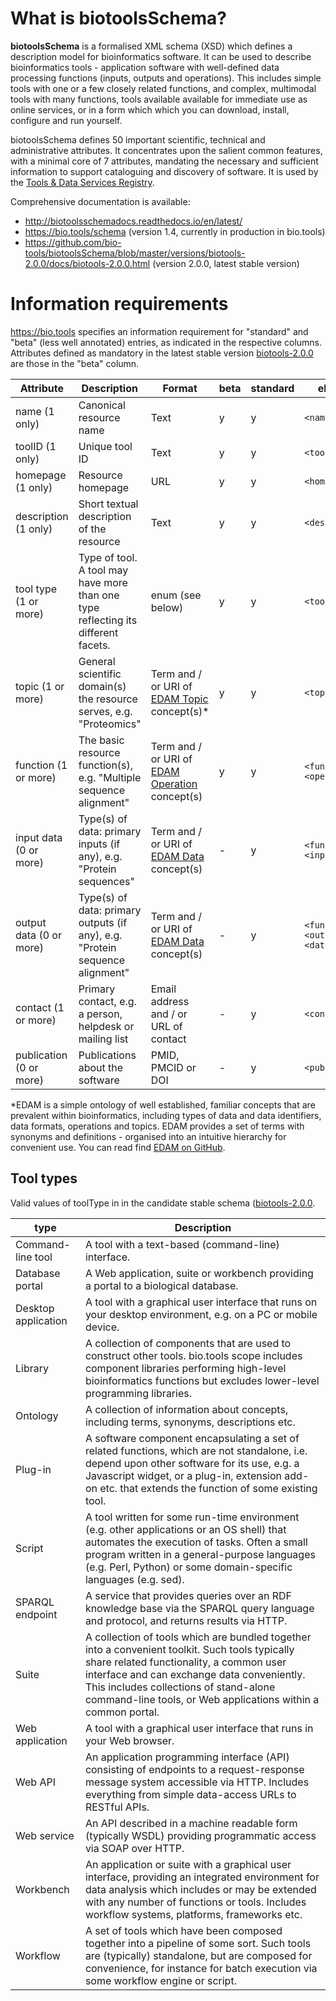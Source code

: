 # What is biotoolsSchema?
**biotoolsSchema** is a formalised XML schema (XSD) which defines a description model for bioinformatics software.  It can be used to describe bioinformatics tools - application software with well-defined data processing functions (inputs, outputs and operations).   This includes simple tools with one or a few closely related functions, and complex, multimodal tools with many functions, tools available available for immediate use as online services, or in a form which which you can download, install, configure and run yourself.  

biotoolsSchema defines 50 important scientific, technical and administrative attributes.  It concentrates upon the salient common features, with a minimal core of 7 attributes, mandating the necessary and sufficient information to support cataloguing and discovery of software.  It is used by the [Tools & Data Services Registry](https://bio.tools).

Comprehensive documentation is available:
* http://biotoolsschemadocs.readthedocs.io/en/latest/
* https://bio.tools/schema  (version 1.4, currently in production in bio.tools)
* https://github.com/bio-tools/biotoolsSchema/blob/master/versions/biotools-2.0.0/docs/biotools-2.0.0.html (version 2.0.0, latest stable version)


# Information requirements
https://bio.tools specifies an information requirement for "standard" and "beta" (less well annotated) entries, as indicated in the respective columns.  Attributes defined as mandatory in the latest stable version [biotools-2.0.0](https://github.com/bio-tools/biotoolsSchema/blob/master/versions/biotools-2.0.0/) are those in the "beta" column.

Attribute | Description | Format | beta | standard | element
--------- | ----------- | ------ | -----| -------- | -------
name (1 only) | Canonical resource name | Text | y | y | `<name>`
toolID (1 only) | Unique tool ID | Text | y | y | `<toolID>`
homepage (1 only) | Resource homepage | URL | y | y | `<homepage>`
description (1 only) | Short textual description of the resource | Text | y | y | `<description>`
tool type (1 or more) | Type of tool.  A tool may have more than one type reflecting its different facets. | enum (see below) | y | y | `<toolType>`
topic (1 or more) | General scientific domain(s) the resource serves, e.g. "Proteomics" | Term and / or URI of [EDAM Topic](http://edamontology.org/topic_0004) concept(s)* | y | y | `<topic>`
function (1 or more) | The basic resource function(s), e.g. "Multiple sequence alignment" | Term and / or URI of [EDAM Operation](http://edamontology.org/operation_0004) concept(s) | y | y | `<function><operation>`
input data (0 or more) | Type(s) of data: primary inputs (if any), e.g. "Protein sequences" | Term and / or URI of [EDAM Data](http://edamontology.org/data_0006) concept(s) | - | y |  `<function><input><data>`
output data (0 or more) | Type(s) of data: primary outputs (if any), e.g. "Protein sequence alignment" | Term and / or URI of [EDAM Data](http://edamontology.org/data_0006) concept(s) | - | y | `<function><output><data>`
contact (1 or more) | Primary contact, e.g. a person, helpdesk or mailing list | Email address and / or URL of contact | - | y | `<contact>`
publication (0 or more) | Publications about the software | PMID, PMCID or DOI | - | y | `<publication>`

*EDAM is a simple ontology of well established, familiar concepts that are prevalent within bioinformatics, including types of data and data identifiers, data formats, operations and topics. EDAM provides a set of terms with synonyms and definitions - organised into an intuitive hierarchy for convenient use.  You can read find [EDAM on GitHub](https://github.com/edamontology/edamontology).

  
## Tool types 
Valid values of toolType in in the candidate stable schema ([biotools-2.0.0](https://github.com/bio-tools/biotoolsSchema/blob/master/versions/biotools-2.0.0/).

type | Description 
---- | ----------- 
Command-line tool | A tool with a text-based (command-line) interface.
Database portal | A Web application, suite or workbench providing a portal to a biological database.
Desktop application | A tool with a graphical user interface that runs on your desktop environment, e.g. on a PC or mobile device.
Library | A collection of components that are used to construct other tools.  bio.tools scope includes component libraries performing high-level bioinformatics functions but excludes lower-level programming libraries.
Ontology | A collection of information about concepts, including terms, synonyms, descriptions etc. | 2.0.0
Plug-in | A software component encapsulating a set of related functions, which are not standalone, i.e. depend upon other software for its use, e.g. a Javascript widget, or a plug-in, extension add-on etc. that extends the function of some existing tool.
Script | A tool written for some run-time environment (e.g. other applications or an OS shell) that automates the execution of tasks. Often a small program written in a general-purpose languages (e.g. Perl, Python) or some domain-specific languages (e.g. sed).
SPARQL endpoint | A service that provides queries over an RDF knowledge base via the SPARQL query language and protocol, and returns results via HTTP.
Suite | A collection of tools which are bundled together into a convenient toolkit.  Such tools typically share related functionality, a common user interface and can exchange data conveniently.  This includes collections of stand-alone command-line tools, or Web applications within a common portal.
Web application | A tool with a graphical user interface that runs in your Web browser.
Web API | An application programming interface (API) consisting of endpoints to a request-response message system accessible via HTTP.  Includes everything from simple data-access URLs to RESTful APIs.
Web service | An API described in a machine readable form (typically WSDL) providing programmatic access via SOAP over HTTP.
Workbench | An application or suite with a graphical user interface, providing an integrated environment for data analysis which includes or may be extended with any number of functions or tools.  Includes workflow systems, platforms, frameworks etc.
Workflow | A set of tools which have been composed together into a pipeline of some sort.  Such tools are (typically) standalone, but are composed for convenience, for instance for batch execution via some workflow engine or script.




